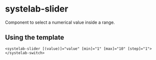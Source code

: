 # systelab-slider

Component to select a numerical value inside a range.

## Using the template

```
<systelab-slider [(value)]="value" [min]="1" [max]="10" [step]="1"></systelab-switch>
```
